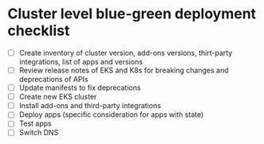 # Cluster level blue-green deployment checklist

- [ ] Create inventory of cluster version, add-ons versions, thirt-party integrations, list of apps and versions
- [ ] Review release notes of EKS and K8s for breaking changes and deprecations of APIs
- [ ] Update manifests to fix deprecations
- [ ] Create new EKS cluster
- [ ] Install add-ons and third-party integrations
- [ ] Deploy apps (specific consideration for apps with state)
- [ ] Test apps
- [ ] Switch DNS
